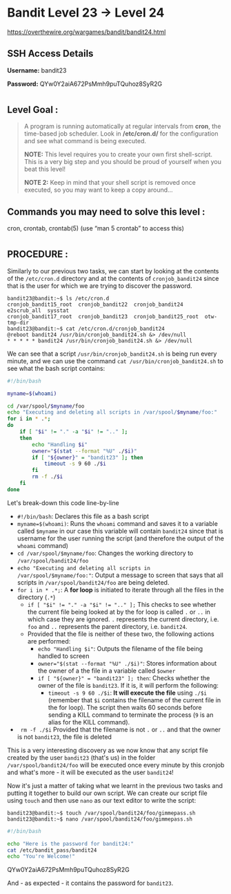 # Bandit Level 23 -> Level 24 #

https://overthewire.org/wargames/bandit/bandit24.html

## SSH Access Details ##
**Username:**  bandit23

**Password:**  QYw0Y2aiA672PsMmh9puTQuhoz8SyR2G
#

## Level Goal : ##
>A program is running automatically at regular intervals from **cron**, the time-based job scheduler. Look in **/etc/cron.d/** for the configuration and see what command is being executed.
>
>**NOTE:** This level requires you to create your own first shell-script. This is a very big step and you should be proud of yourself when you beat this level!
>
>**NOTE 2:** Keep in mind that your shell script is removed once executed, so you may want to keep a copy around…

## Commands you may need to solve this level : ##
cron, crontab, crontab(5) (use “man 5 crontab” to access this)


#  
## PROCEDURE : ##

Similarly to our previous two tasks, we can start by looking at the contents of the `/etc/cron.d` directory and at the contents of `cronjob_bandit24` since that is the user for which we are trying to discover the password.
```console
bandit23@bandit:~$ ls /etc/cron.d
cronjob_bandit15_root  cronjob_bandit22  cronjob_bandit24       e2scrub_all  sysstat
cronjob_bandit17_root  cronjob_bandit23  cronjob_bandit25_root  otw-tmp-dir
bandit23@bandit:~$ cat /etc/cron.d/cronjob_bandit24
@reboot bandit24 /usr/bin/cronjob_bandit24.sh &> /dev/null
* * * * * bandit24 /usr/bin/cronjob_bandit24.sh &> /dev/null
```

We can see that a script `/usr/bin/cronjob_bandit24.sh` is being run every minute, and we can use the command `cat /usr/bin/cronjob_bandit24.sh` to see what the bash script contains:

```bash
#!/bin/bash

myname=$(whoami)

cd /var/spool/$myname/foo
echo "Executing and deleting all scripts in /var/spool/$myname/foo:"
for i in * .*;
do
    if [ "$i" != "." -a "$i" != ".." ];
    then
        echo "Handling $i"
        owner="$(stat --format "%U" ./$i)"
        if [ "${owner}" = "bandit23" ]; then
            timeout -s 9 60 ./$i
        fi
        rm -f ./$i
    fi
done
```

Let's break-down this code line-by-line
- `#!/bin/bash`: Declares this file as a bash script
- `myname=$(whoami)`: Runs the `whoami` command and saves it to a variable called `$myname`  in our case this variable will contain `bandit24` since that is username for the user running the script (and therefore the output of the `whoami` command)
- `cd /var/spool/$myname/foo`: Changes the working directory to `/var/spool/bandit24/foo`
- `echo "Executing and deleting all scripts in /var/spool/$myname/foo:"`: Output a message to screen that says that all scripts in `/var/spool/bandit24/foo` are being deleted.
- `for i in * .*;`: A **for loop** is initiated to iterate through all the files in the directory (`.*`)
  -  `if [ "$i" != "." -a "$i" != ".." ];` This checks to see whether the current file being looked at by the for loop is called `.` or `..` in which case they are ignored.  `.` represents the current directory, i.e. `foo` and `..` represents the parent directory, i.e. `bandit24`.
  - Provided that the file is neither of these two, the following actions are performed:
      -  `echo "Handling $i"`: Outputs the filename of the file being handled to screen
      -  `owner="$(stat --format "%U" ./$i)"`: Stores information about the owner of a the file in a variable called `$owner`
      -  `if [ "${owner}" = "bandit23" ]; then`: Checks whether the owner of the file is `bandit23`.  If it is, it will perform the following:
          -  `timeout -s 9 60 ./$i`: **It will execute the file** using `./$i` (remember that `$i` contains the filename of the current file in the for loop).  The script then waits 60 seconds before sending a KILL command to terminate the process (`9` is an alias for the KILL command).    
- ` rm -f ./$i` Provided that the filename is not `.` or `..` and that the owner is not `bandit23`, the file is deleted


This is a very interesting discovery as we now know that any script file created by the user `bandit23` (that's us) in the folder `/var/spool/bandit24/foo` will be executed once every minute by this cronjob and what's more - it will be executed as the user `bandit24`!

Now it's just a matter of taking what we learnt in the previous two tasks and putting it together to build our own script.  We can create our script file using `touch` and then use `nano` as our text editor to write the script:

```console
bandit23@bandit:~$ touch /var/spool/bandit24/foo/gimmepass.sh
bandit23@bandit:~$ nano /var/spool/bandit24/foo/gimmepass.sh
```

```bash
#!/bin/bash

echo "Here is the password for bandit24:"
cat /etc/bandit_pass/bandit24
echo "You're Welcome!"
```



QYw0Y2aiA672PsMmh9puTQuhoz8SyR2G


And - as expected - it contains the password for `bandit23`.
